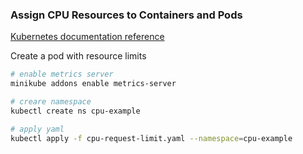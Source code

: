 ### Assign CPU Resources to Containers and Pods

[Kubernetes documentation reference](https://kubernetes.io/docs/tasks/configure-pod-container/assign-cpu-resource/)

Create a pod with resource limits
```bash
# enable metrics server
minikube addons enable metrics-server

# creare namespace
kubectl create ns cpu-example

# apply yaml
kubectl apply -f cpu-request-limit.yaml --namespace=cpu-example
```